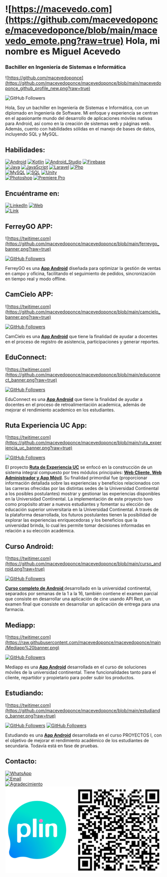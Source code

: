 # ![https://macevedo.com](https://github.com/macevedoponce/macevedoponce/blob/main/macevedo_emote.png?raw=true) Hola, mi nombre es Miguel Acevedo
### Bachiller en Ingeniería de Sistemas e Informática

![https://github.com/macevedoponce](https://github.com/macevedoponce/macevedoponce/blob/main/macevedoponce_github_profile_new.png?raw=true)


![GitHub Followers](https://img.shields.io/github/followers/macevedoponce?style=social)

Hola, 
Soy un bachiller en Ingeniería de Sistemas e Informática, con un diplomado en Ingeniería de Software. Mi enfoque y experiencia se centran en el apasionante mundo del desarrollo de aplicaciones móviles nativas para Android, así como en la creación de sistemas web y páginas web. Además, cuento con habilidades sólidas en el manejo de bases de datos, incluyendo SQL y MySQL.

## Habilidades:

[![Android](https://img.shields.io/badge/Android-3DDC84?style=for-the-badge&logo=android&logoColor=white&labelColor=101010)]()
[![Kotlin](https://img.shields.io/badge/Kotlin-0095D5?style=for-the-badge&logo=kotlin&logoColor=white&labelColor=101010)]()
[![Android_Studio](https://img.shields.io/badge/Android_Studio-3DDC84?style=for-the-badge&logo=android-studio&logoColor=white&labelColor=101010)]()
[![Firebase](https://img.shields.io/badge/Firebase-FFCA28?style=for-the-badge&logo=firebase&logoColor=white&labelColor=101010)]()
<br>
[![Java](https://img.shields.io/badge/Java-007396?style=for-the-badge&logo=java&logoColor=white&labelColor=101010)]()
[![JavaScript](https://img.shields.io/badge/JavaScript-F7DF1E?style=for-the-badge&logo=javascript&logoColor=white&labelColor=101010)]()
[![Laravel](https://img.shields.io/badge/Laravel-E4405F?style=for-the-badge&logo=laravel&logoColor=white&labelColor=101010)]()
[![Php](https://img.shields.io/badge/Php-007396?style=for-the-badge&logo=php&logoColor=white&labelColor=101010)]()
<br>
[![MySQL](https://img.shields.io/badge/MySQL-4479A1?style=for-the-badge&logo=mysql&logoColor=white&labelColor=101010)]()
[![SQL](https://img.shields.io/badge/SQLServer-4479A1?style=for-the-badge&logo=microsoftsqlserver&logoColor=white&labelColor=CC2927)]()
[![Unity](https://img.shields.io/badge/Unity-000?style=for-the-badge&logo=Unity&logoColor=white&labelColor=101010)]()
<br>
[![Photoshop](https://img.shields.io/badge/Photoshop-27CFFF?style=for-the-badge&logo=Adobephotoshop&logoColor=white&labelColor=101010)]()
[![Premiere Pro](https://img.shields.io/badge/Premiere_Pro-BF5CD7?style=for-the-badge&logo=Adobepremierepro&logoColor=white&labelColor=101010)]()



## Encuéntrame en:

[![LinkedIn](https://img.shields.io/badge/LinkedIn-Miguel_Acevedo-0077B5?style=for-the-badge&logo=linkedin&logoColor=white&labelColor=101010)](https://www.linkedin.com/in/miguel-angel-acevedo-ponce-6b9520178)
[![Web](https://img.shields.io/badge/Web-macevedoponce.com-14a1f0?style=for-the-badge&logo=dev.to&logoColor=white&labelColor=101010)](https://dev-alpha-beige.vercel.app/)
</br>
[![Link](https://img.shields.io/badge/Link_Site-solucioneswindows.dev-39E09B?style=for-the-badge&logo=Linktree&logoColor=white&labelColor=101010)](http://solucioneswindows.epizy.com/)

## FerreyGO APP:
![https://twitimer.com](https://github.com/macevedoponce/macevedoponce/blob/main/ferreygo_banner.png?raw=true)

[![GitHub Followers](https://img.shields.io/github/stars/mouredev/Twitimer-iOS?label=Public%20Android%20App%20repository&style=social)](https://github.com/macevedoponce/edoconnect.git)

FerreyGO es una **[App Android]()** diseñada para optimizar la gestión de ventas en campo y oficina, facilitando el seguimiento de pedidos, sincronización en tiempo real y modo offline.

## CamCielo APP:
![https://twitimer.com](https://github.com/macevedoponce/macevedoponce/blob/main/camcielo_banner.png?raw=true)

[![GitHub Followers](https://img.shields.io/github/stars/mouredev/Twitimer-iOS?label=Public%20Android%20App%20repository&style=social)](https://github.com/macevedoponce/edoconnect.git)

CamCielo es una **[App Android]()** que tiene la finalidad de ayudar a docentes en el proceso de registro de asistencia, participaciones y generar reportes.

## EduConnect:
![https://twitimer.com](https://github.com/macevedoponce/macevedoponce/blob/main/educonnect_banner.png?raw=true)

[![GitHub Followers](https://img.shields.io/github/stars/mouredev/Twitimer-iOS?label=Public%20Android%20App%20repository&style=social)](https://github.com/macevedoponce/edoconnect.git)

EduConnect es una **[App Android]()** que tiene la finalidad de ayudar a docentes en el proceso de retroalimentación academica, además de mejorar el rendimiento academico en los estudiantes.

## Ruta Experiencia UC App:
![https://twitimer.com](https://github.com/macevedoponce/macevedoponce/blob/main/ruta_experiencia_uc_banner.png?raw=true)

[![GitHub Followers](https://img.shields.io/github/stars/mouredev/Twitimer-iOS?label=Public%20Android%20App%20repository&style=social)](https://github.com/macevedoponce/Proyectos_II_moviles/tree/acevedo)

El proyecto **[Ruta de Experiencia UC]()** se enfocó en la construcción de un sistema integral compuesto por tres módulos principales: **[Web Cliente, Web Administrador y App Móvil]()**. Su finalidad primordial fue (proporcionar información detallada sobre las experiencias y beneficios relacionados con las carreras ofrecidas por las distintas sedes de la Universidad Continental a los posibles postulantes) mostrar y gestionar las experiencias disponibles en la Universidad Continental.
La implementación de este proyecto tuvo como propósito atraer a nuevos estudiantes y fomentar su elección de educación superior universitaria en la Universidad Continental. A través de la plataforma desarrollada, los futuros postulantes tienen la posibilidad de explorar las experiencias enriquecedoras y los beneficios que la universidad brinda, lo cual les permite tomar decisiones informadas en relación a su elección académica.

## Curso Android:
![https://twitimer.com](https://github.com/macevedoponce/macevedoponce/blob/main/curso_android.png?raw=true)

[![GitHub Followers](https://img.shields.io/github/stars/mouredev/Twitimer-iOS?label=Public%20Android%20App%20repository&style=social)](https://github.com/macevedoponce/DevMobileCurseUC/tree/master)

**[Curso completo de Android ]()** desarrollado en la universidad continental, separados por semanas de la 1 a la 16, también contiene el examen parcial que consiste en desarrollar una aplicación de cine usando API Rest, un examen final que consiste en desarrollar un aplicación de entrega para una farmacia.


## Mediapp:
![https://twitimer.com](https://raw.githubusercontent.com/macevedoponce/macevedoponce/main/Mediapp%20banner.png)

[![GitHub Followers](https://img.shields.io/github/stars/mouredev/Twitimer-iOS?label=Public%20Android%20App%20repository&style=social)](https://github.com/macevedoponce/MediApp-Cliente-Repartidor)

Mediapp es una **[App Android]()** desarrollada en el curso de soluciones móviles de la universidad continental. Tiene funcionalidades tanto para el cliente, repartidor y propietario para poder subir los productos.


## Estudiando:
![https://twitimer.com](https://github.com/macevedoponce/macevedoponce/blob/main/estudiando_banner.png?raw=true)

[![GitHub Followers](https://img.shields.io/github/stars/mouredev/Twitimer-iOS?label=Public%20Web%20App%20repository&style=social)](https://github.com/macevedoponce/estudiando.git)
[![GitHub Followers](https://img.shields.io/github/stars/mouredev/Twitimer-Android?label=Public%20Android%20App%20repository&style=social)](https://github.com/macevedoponce/estudiandoApp.git)

Estudiando es una **[App Android]()** desarrollada en el curso PROYECTOS I, con el objetivo de mejorar el rendimiento académico de los estudiantes de secundaria. Todavía está en fase de pruebas.


## Contacto:

[![WhatsApp](https://img.shields.io/badge/WhatsApp-orange?style=for-the-badge&logo=WhatsApp&logoColor=white&labelColor=101010)](https://api.whatsapp.com/send/?phone=+51982126861&text=Hola+Miguel+,vengo+de+GitHub+%3Ac&app_absent=0)
</br>
[![Email](https://img.shields.io/badge/acevedoponcemiguel@gmail.com-mi_correo_personal_-D14836?style=for-the-badge&logo=gmail&logoColor=white&labelColor=101010)](mailto:acevedoponcemiguel@gmail.com)
</br>
[![Agradecimiento](https://img.shields.io/badge/Buy_Me_A_Coffee-support_my_work-FFDD00?style=for-the-badge&logo=buy-me-a-coffee&logoColor=white&labelColor=101010)](https://github.com/macevedoponce/macevedoponce/blob/main/plin.png?raw=true)
<br>
![PLIN](https://github.com/macevedoponce/macevedoponce/blob/main/plin.png?raw=true)
